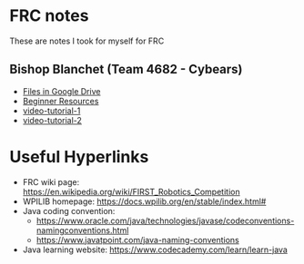 # FRC notes
These are notes I took for myself for FRC

## Bishop Blanchet (Team 4682 - Cybears)
- [Files in Google Drive](https://drive.google.com/drive/folders/1-_jL_jzPCpWq54NwvO59rPg5pFNGMSCv?usp=drive_link)
- [Beginner Resources](https://docs.google.com/document/d/1KIM0KwgtD8pvLXAOlAtnrmV0s8arH_iWMpZlINE2_To/edit?usp=sharing)
- [video-tutorial-1](https://www.youtube.com/watch?v=C5DqnIu6g8k)
- [video-tutorial-2](https://www.youtube.com/watch?v=SLWOSvhonHA)
# Useful Hyperlinks
- FRC wiki page: https://en.wikipedia.org/wiki/FIRST_Robotics_Competition
- WPILIB homepage: https://docs.wpilib.org/en/stable/index.html#
- Java coding convention:
    - https://www.oracle.com/java/technologies/javase/codeconventions-namingconventions.html
    - https://www.javatpoint.com/java-naming-conventions 
- Java learning website: https://www.codecademy.com/learn/learn-java


